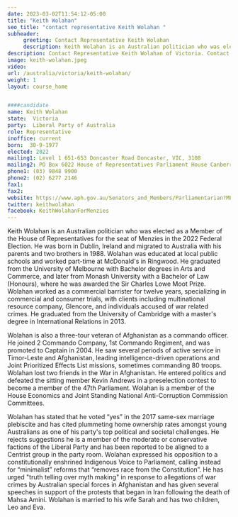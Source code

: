 ```yaml
---
date: 2023-03-02T11:54:12-05:00
title: "Keith Wolahan"
seo_title: "contact representative Keith Wolahan "
subheader:
     greeting: Contact Representative Keith Wolahan
     description: Keith Wolahan is an Australian politician who was elected as a Member of the House of Representatives for the seat of Menzies in the 2022 Federal Election.
description: Contact Representative Keith Wolahan of Victoria. Contact information for Keith Wolahan includes email address, phone number, and mailing address.
image: keith-wolahan.jpeg
video:
url: /australia/victoria/keith-wolahan/
weight: 1
layout: course_home


####candidate
name: Keith Wolahan
state:	Victoria
party:	Liberal Party of Australia
role: Representative
inoffice: current
born:  30-9-1977
elected: 2022
mailing1: Level 1 651-653 Doncaster Road Doncaster, VIC, 3108
mailing2: PO Box 6022 House of Representatives Parliament House Canberra ACT 2600
phone1:	(03) 9848 9900
phone2: (02) 6277 2146
fax1:
fax2:
website: https://www.aph.gov.au/Senators_and_Members/Parliamentarian?MPID=235654
twitter: keithwolahan
facebook: KeithWolahanForMenzies
---
```


Keith Wolahan is an Australian politician who was elected as a Member of the House of Representatives for the seat of Menzies in the 2022 Federal Election. He was born in Dublin, Ireland and migrated to Australia with his parents and two brothers in 1988. Wolahan was educated at local public schools and worked part-time at McDonald's in Ringwood. He graduated from the University of Melbourne with Bachelor degrees in Arts and Commerce, and later from Monash University with a Bachelor of Law (Honours), where he was awarded the Sir Charles Lowe Moot Prize. Wolahan worked as a commercial barrister for twelve years, specializing in commercial and consumer trials, with clients including multinational resource company, Glencore, and individuals accused of war related crimes. He graduated from the University of Cambridge with a master's degree in International Relations in 2013.

Wolahan is also a three-tour veteran of Afghanistan as a commando officer. He joined 2 Commando Company, 1st Commando Regiment, and was promoted to Captain in 2004. He saw several periods of active service in Timor-Leste and Afghanistan, leading intelligence-driven operations and Joint Prioritized Effects List missions, sometimes commanding 80 troops. Wolahan lost two friends in the War in Afghanistan. He entered politics and defeated the sitting member Kevin Andrews in a preselection contest to become a member of the 47th Parliament. Wolahan is a member of the House Economics and Joint Standing National Anti-Corruption Commission Committees.

Wolahan has stated that he voted “yes” in the 2017 same-sex marriage plebiscite and has cited plummeting home ownership rates amongst young Australians as one of his party's top political and societal challenges. He rejects suggestions he is a member of the moderate or conservative factions of the Liberal Party and has been reported to be aligned to a Centrist group in the party room. Wolahan expressed his opposition to a constitutionally enshrined Indigenous Voice to Parliament, calling instead for “minimalist” reforms that “removes race from the Constitution”. He has urged "truth telling over myth making" in response to allegations of war crimes by Australian special forces in Afghanistan and has given several speeches in support of the protests that began in Iran following the death of Mahsa Amini. Wolahan is married to his wife Sarah and has two children, Leo and Eva.